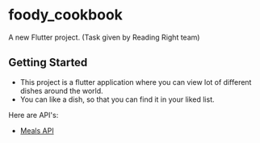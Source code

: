 # foody_cookbook

A new Flutter project. (Task given by Reading Right team)

## Getting Started

- This project is a flutter application where you can view lot of different dishes around the world.
- You can like a dish, so that you can find it in your liked list.


Here are API's:

- [Meals API](https://www.themealdb.com/api.php)